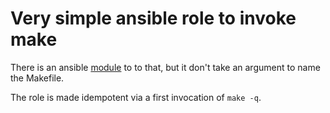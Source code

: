 # Very simple ansible role to invoke make

[1]: https://docs.ansible.com/ansible/make_module.html "docs.ansible.com"

There is an ansible [module][1] to to that, but it don't take an
argument to name the Makefile.

The role is made idempotent via a first invocation of `make -q`.
